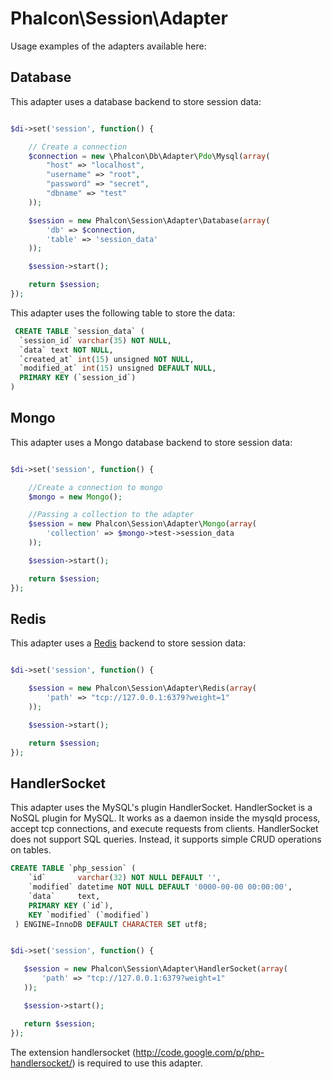 
Phalcon\Session\Adapter
=======================

Usage examples of the adapters available here:

Database
--------
This adapter uses a database backend to store session data:

```php

$di->set('session', function() {

	// Create a connection
	$connection = new \Phalcon\Db\Adapter\Pdo\Mysql(array(
	    "host" => "localhost",
	    "username" => "root",
	    "password" => "secret",
	    "dbname" => "test"
	));

	$session = new Phalcon\Session\Adapter\Database(array(
		'db' => $connection,
		'table' => 'session_data'
	));

	$session->start();

	return $session;
});

```

This adapter uses the following table to store the data:

```sql
 CREATE TABLE `session_data` (
  `session_id` varchar(35) NOT NULL,
  `data` text NOT NULL,
  `created_at` int(15) unsigned NOT NULL,
  `modified_at` int(15) unsigned DEFAULT NULL,
  PRIMARY KEY (`session_id`)
)
```

Mongo
-----
This adapter uses a Mongo database backend to store session data:

```php

$di->set('session', function() {

	//Create a connection to mongo
	$mongo = new Mongo();

	//Passing a collection to the adapter
	$session = new Phalcon\Session\Adapter\Mongo(array(
	    'collection' => $mongo->test->session_data
	));

	$session->start();

	return $session;
});

```

Redis
-----

This adapter uses a [Redis](http://redis.io) backend to store session data:

```php

$di->set('session', function() {

	$session = new Phalcon\Session\Adapter\Redis(array(
		'path' => "tcp://127.0.0.1:6379?weight=1"
	));

	$session->start();

	return $session;
});

```

HandlerSocket
-------------

This adapter uses the MySQL's plugin HandlerSocket. HandlerSocket is a NoSQL plugin for MySQL. It works as a daemon inside the
mysqld process, accept tcp connections, and execute requests from clients. HandlerSocket does not support SQL queries.
Instead, it supports simple CRUD operations on tables.

```sql
CREATE TABLE `php_session` (
 	`id`       varchar(32) NOT NULL DEFAULT '',
 	`modified` datetime NOT NULL DEFAULT '0000-00-00 00:00:00',
 	`data`     text,
 	PRIMARY KEY (`id`),
 	KEY `modified` (`modified`)
 ) ENGINE=InnoDB DEFAULT CHARACTER SET utf8;
 ```

 ```php

$di->set('session', function() {

	$session = new Phalcon\Session\Adapter\HandlerSocket(array(
		'path' => "tcp://127.0.0.1:6379?weight=1"
	));

	$session->start();

	return $session;
});

```

The extension handlersocket (http://code.google.com/p/php-handlersocket/) is required to use this adapter.